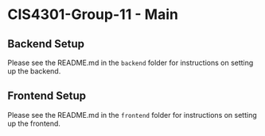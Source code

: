 # CIS4301-Group-11 - Main

## Backend Setup

Please see the README.md in the `backend` folder for instructions on setting up the backend.

## Frontend Setup

Please see the README.md in the `frontend` folder for instructions on setting up the frontend.
